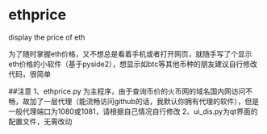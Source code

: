 # ethprice
display the price of eth

为了随时掌握eth价格，又不想总是看着手机或者打开网页，就随手写了个显示eth价格的小软件（基于pyside2），想显示如btc等其他币种的朋友建议自行修改代码，很简单


##注意
1、ethprice.py 为主程序，由于查询币价的火币网的域名国内网访问不畅，故加了一层代理（能流畅访问github的话，我默认你拥有代理的软件），但是一般代理端口为1080或1081，请根据自己情况自行修改
2、ui_dis.py为qt界面的配置文件，无需改动



